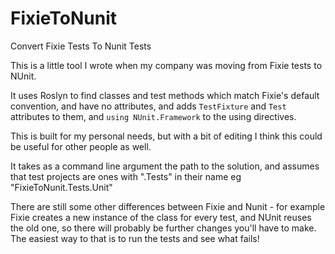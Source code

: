# FixieToNunit
Convert Fixie Tests To Nunit Tests

This is a little tool I wrote when my company was moving from Fixie tests to NUnit.

It uses Roslyn to find classes and test methods which match Fixie's default convention, and have no attributes, and adds `TestFixture` and `Test` attributes to them, and `using NUnit.Framework` to the using directives.

This is built for my personal needs, but with a bit of editing I think this could be useful for other people as well.

It takes as a command line argument the path to the solution, and assumes that test projects are ones with ".Tests" in their name eg "FixieToNunit.Tests.Unit"

There are still some other differences between Fixie and Nunit - for example Fixie creates a new instance of the class for every test, and NUnit reuses the old one, so there will probably be further changes you'll have to make. The easiest way to that is to run the tests and see what fails!
